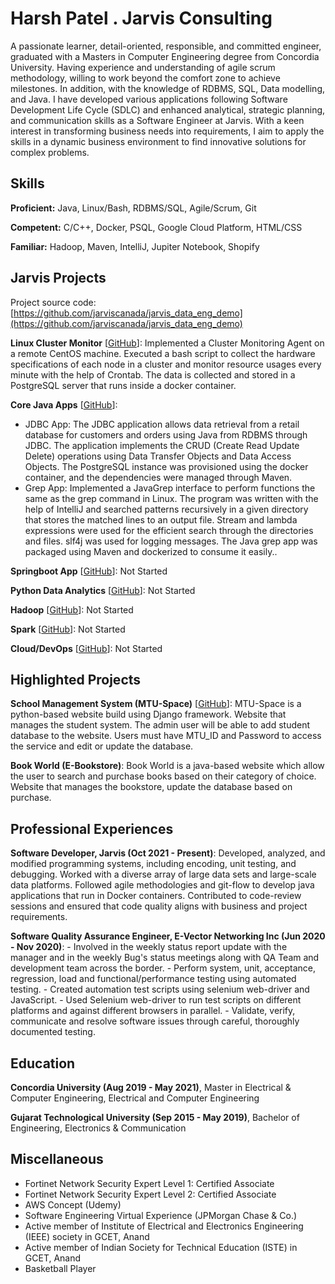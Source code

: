 # Harsh Patel . Jarvis Consulting

A passionate learner, detail-oriented, responsible, and committed engineer, graduated with a Masters in Computer Engineering degree from Concordia University. Having experience and understanding of agile scrum methodology, willing to work beyond the comfort zone to achieve milestones. In addition, with the knowledge of RDBMS, SQL, Data modelling, and Java. I have developed various applications following Software Development Life Cycle (SDLC) and enhanced analytical, strategic planning, and communication skills as a Software Engineer at Jarvis. With a keen interest in transforming business needs into requirements, I aim to apply the skills in a dynamic business environment to find innovative solutions for complex problems.

## Skills

**Proficient:** Java, Linux/Bash, RDBMS/SQL, Agile/Scrum, Git

**Competent:** C/C++, Docker, PSQL, Google Cloud Platform, HTML/CSS

**Familiar:** Hadoop, Maven, IntelliJ, Jupiter Notebook, Shopify

## Jarvis Projects

Project source code: [https://github.com/jarviscanada/jarvis_data_eng_demo](https://github.com/jarviscanada/jarvis_data_eng_demo)


**Linux Cluster Monitor** [[GitHub](https://github.com/jarviscanada/jarvis_data_eng_demo/tree/master/linux_sql)]: Implemented a Cluster Monitoring Agent on a remote CentOS machine. Executed a bash script to collect the hardware specifications of each node in a cluster and monitor resource usages every minute with the help of Crontab. The data is collected and stored in a PostgreSQL server that runs inside a docker container.

**Core Java Apps** [[GitHub](https://github.com/jarviscanada/jarvis_data_eng_demo/tree/master/core_java)]:
      
  - JDBC App:  The JDBC application allows data retrieval from a retail database for customers and orders using Java from RDBMS through JDBC. The application implements the CRUD (Create Read Update Delete) operations using Data Transfer Objects and Data Access Objects. The PostgreSQL instance was provisioned using the docker container, and the dependencies were managed through Maven.
  - Grep App:  Implemented a JavaGrep interface to perform functions the same as the grep command in Linux. The program was written with the help of IntelliJ and searched patterns recursively in a given directory that stores the matched lines to an output file. Stream and lambda expressions were used for the efficient search through the directories and files. slf4j was used for logging messages. The Java grep app was packaged using Maven and dockerized to consume it easily..

**Springboot App** [[GitHub](https://github.com/jarviscanada/jarvis_data_eng_demo/tree/master/springboot)]: Not Started

**Python Data Analytics** [[GitHub](https://github.com/jarviscanada/jarvis_data_eng_demo/tree/master/python_data_anlytics)]: Not Started

**Hadoop** [[GitHub](https://github.com/jarviscanada/jarvis_data_eng_demo/tree/master/hadoop)]: Not Started

**Spark** [[GitHub](https://github.com/jarviscanada/jarvis_data_eng_demo/tree/master/spark)]: Not Started

**Cloud/DevOps** [[GitHub](https://github.com/jarviscanada/jarvis_data_eng_demo/tree/master/cloud_devops)]: Not Started


## Highlighted Projects
**School Management System (MTU-Space)** [[GitHub](https://github.com/harshpatel77/MTUSpace.git)]: MTU-Space is a python-based website build using Django framework. Website that manages the student system. The admin user will be able to add student database to the website. Users must have MTU_ID and Password to access the service and edit or update the database.

**Book World (E-Bookstore)**: Book World is a java-based website which allow the user to search and purchase books based on their category of choice. Website that manages the bookstore, update the database based on purchase.


## Professional Experiences

**Software Developer, Jarvis (Oct 2021 - Present)**: Developed, analyzed, and modified programming systems, including encoding, unit testing, and debugging. Worked with a diverse array of large data sets and large-scale data platforms. Followed agile methodologies and git-flow to develop java applications that run in Docker containers. Contributed to code-review sessions and ensured that code quality aligns with business and project requirements.

**Software Quality Assurance Engineer, E-Vector Networking Inc (Jun 2020 - Nov 2020)**:  - Involved in the weekly status report update with the manager and in the weekly Bug's status meetings along with QA Team and development team across the border. - Perform system, unit, acceptance, regression, load and functional/performance testing using automated testing. - Created automation test scripts using selenium web-driver and JavaScript. - Used Selenium web-driver to run test scripts on different platforms and against different browsers in parallel. - Validate, verify, communicate and resolve software issues through careful, thoroughly documented testing. 


## Education
**Concordia University (Aug 2019 - May 2021)**, Master in Electrical & Computer Engineering, Electrical and Computer Engineering

**Gujarat Technological University (Sep 2015 - May 2019)**, Bachelor of Engineering, Electronics & Communication


## Miscellaneous
- Fortinet Network Security Expert Level 1: Certified Associate
- Fortinet Network Security Expert Level 2: Certified Associate
- AWS Concept (Udemy)
- Software Engineering Virtual Experience (JPMorgan Chase & Co.)
- Active member of Institute of Electrical and Electronics Engineering (IEEE) society in GCET, Anand
- Active member of Indian Society for Technical Education (ISTE) in GCET, Anand
- Basketball Player